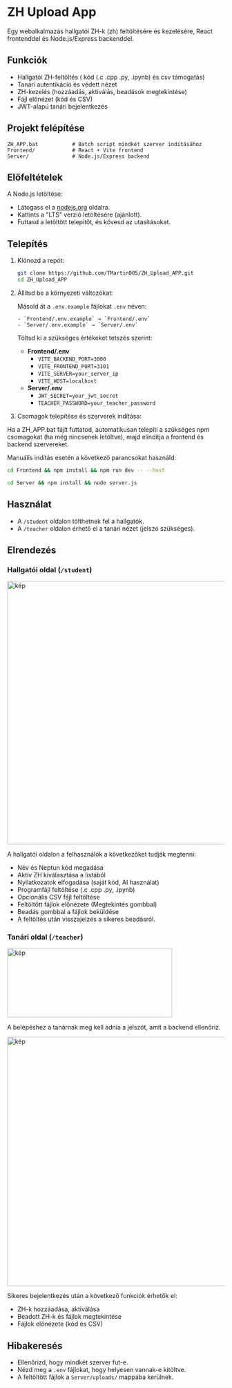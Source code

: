# ZH Upload App

Egy webalkalmazás hallgatói ZH-k (zh) feltöltésére és kezelésére, React frontenddel és Node.js/Express backenddel.

## Funkciók

- Hallgatói ZH-feltöltés ( kód (.c .cpp .py, .ipynb) és csv támogatás)
- Tanári autentikáció és védett nézet
- ZH-kezelés (hozzáadás, aktiválás, beadások megtekintése)
- Fájl előnézet (kód és CSV)
- JWT-alapú tanári bejelentkezés

## Projekt felépítése

```
ZH_APP.bat           # Batch script mindkét szerver indításához
Frontend/            # React + Vite frontend
Server/              # Node.js/Express backend
```

## Előfeltételek

A Node.js letöltése:

- Látogass el a [nodejs.org](https://nodejs.org) oldalra.
- Kattints a "LTS" verzió letöltésére (ajánlott).
- Futtasd a letöltött telepítőt, és kövesd az utasításokat.

## Telepítés

1. Klónozd a repót:
   ```sh
   git clone https://github.com/TMartin005/ZH_Upload_APP.git
   cd ZH_Upload_APP
   ```

2. Állítsd be a környezeti változókat:

    Másold át a `.env.example` fájlokat `.env` néven:

       - `Frontend/.env.example` → `Frontend/.env`
       - `Server/.env.example` → `Server/.env`
 
    Töltsd ki a szükséges értékeket tetszés szerint:

   - **Frontend/.env**
     - `VITE_BACKEND_PORT=3000`
     - `VITE_FRONTEND_PORT=3101`
     - `VITE_SERVER=your_server_ip`
     - `VITE_HOST=localhost`
   - **Server/.env**
     - `JWT_SECRET=your_jwt_secret`
     - `TEACHER_PASSWORD=your_teacher_password`

3. Csomagok telepítése és szerverek indítása:
   
 Ha a ZH_APP.bat fájlt futtatod, automatikusan telepíti a szükséges npm csomagokat (ha még nincsenek letöltve), majd elindítja a frontend és backend szervereket. 

 Manuális indítás esetén a következő parancsokat használd:
   ```sh
 cd Frontend && npm install && npm run dev -- --host
   ```
  ```sh
 cd Server && npm install && node server.js
   ```

## Használat

- A `/student` oldalon tölthetnek fel a hallgatók.
- A `/teacher` oldalon érhető el a tanári nézet (jelszó szükséges).

## Elrendezés
### Hallgatói oldal (`/student`)

<img width="690" height="609" alt="kép" src="https://github.com/user-attachments/assets/7bfa63cb-3460-4c61-8418-c9bc9e2b3aff" />


A hallgatói oldalon a felhasználók a következőket tudják megtenni:

- Név és Neptun kód megadása
- Aktív ZH kiválasztása a listából
- Nyilatkozatok elfogadása (saját kód, AI használat)
- Programfájl feltöltése (.c .cpp .py, .ipynb)
- Opcionális CSV fájl feltöltése
- Feltöltött fájlok előnézete (Megtekintés gombbal)
- Beadás gombbal a fájlok beküldése
- A feltöltés után visszajelzés a sikeres beadásról.

### Tanári oldal (`/teacher`)

<img width="382" height="160" alt="kép" src="https://github.com/user-attachments/assets/59bd3c82-24c0-4748-b3d5-65e55aaefd5f" />

A belépéshez a tanárnak meg kell adnia a jelszót, amit a backend ellenőriz. 

<img width="1013" height="576" alt="kép" src="https://github.com/user-attachments/assets/e6b40c49-e214-498a-879b-225781b10b02" />

Sikeres bejelentkezés után a következő funkciók érhetők el: 

- ZH-k hozzáadása, aktiválása
- Beadott ZH-k és fájlok megtekintése
- Fájlok előnézete (kód és CSV)


## Hibakeresés

- Ellenőrizd, hogy mindkét szerver fut-e.
- Nézd meg a `.env` fájlokat, hogy helyesen vannak-e kitöltve.
- A feltöltött fájlok a `Server/uploads/` mappába kerülnek.
